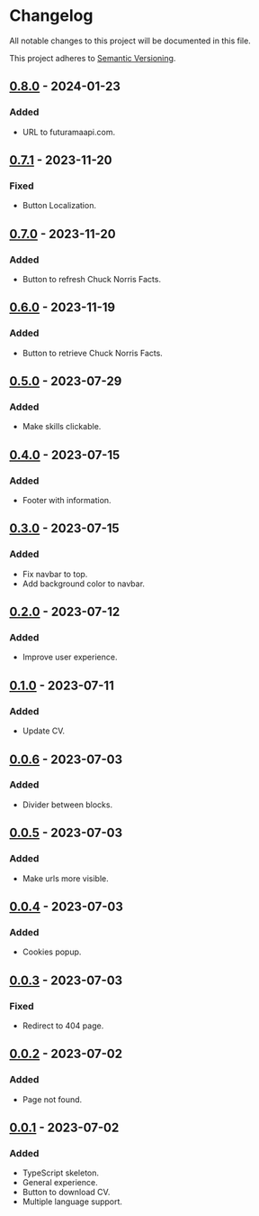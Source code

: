 # Changelog

All notable changes to this project will be documented in this file.

This project adheres to [Semantic Versioning](https://semver.org/spec/v2.0.0.html).

[0.8.0]: https://github.com/AivGitHub/koldakov/releases/tag/v0.8.0
[0.7.1]: https://github.com/AivGitHub/koldakov/releases/tag/v0.7.1
[0.7.0]: https://github.com/AivGitHub/koldakov/releases/tag/v0.7.0
[0.6.0]: https://github.com/AivGitHub/koldakov/releases/tag/v0.6.0
[0.5.0]: https://github.com/AivGitHub/koldakov/releases/tag/v0.5.0
[0.4.0]: https://github.com/AivGitHub/koldakov/releases/tag/v0.4.0
[0.3.0]: https://github.com/AivGitHub/koldakov/releases/tag/v0.3.0
[0.2.0]: https://github.com/AivGitHub/koldakov/releases/tag/v0.2.0
[0.1.0]: https://github.com/AivGitHub/koldakov/releases/tag/v0.1.0
[0.0.6]: https://github.com/AivGitHub/koldakov/releases/tag/v0.0.6
[0.0.5]: https://github.com/AivGitHub/koldakov/releases/tag/v0.0.5
[0.0.4]: https://github.com/AivGitHub/koldakov/releases/tag/v0.0.4
[0.0.3]: https://github.com/AivGitHub/koldakov/releases/tag/v0.0.3
[0.0.2]: https://github.com/AivGitHub/koldakov/releases/tag/v0.0.2
[0.0.1]: https://github.com/AivGitHub/koldakov/releases/tag/v0.0.1

## [0.8.0] - 2024-01-23

### Added

- URL to futuramaapi.com.

## [0.7.1] - 2023-11-20

### Fixed

- Button Localization.

## [0.7.0] - 2023-11-20

### Added

- Button to refresh Chuck Norris Facts.

## [0.6.0] - 2023-11-19

### Added

- Button to retrieve Chuck Norris Facts.

## [0.5.0] - 2023-07-29

### Added

- Make skills clickable.

## [0.4.0] - 2023-07-15

### Added

- Footer with information.

## [0.3.0] - 2023-07-15

### Added

- Fix navbar to top.
- Add background color to navbar.

## [0.2.0] - 2023-07-12

### Added

- Improve user experience.

## [0.1.0] - 2023-07-11

### Added

- Update CV.

## [0.0.6] - 2023-07-03

### Added

- Divider between blocks.

## [0.0.5] - 2023-07-03

### Added

- Make urls more visible.

## [0.0.4] - 2023-07-03

### Added

- Cookies popup.

## [0.0.3] - 2023-07-03

### Fixed

- Redirect to 404 page.

## [0.0.2] - 2023-07-02

### Added

- Page not found.

## [0.0.1] - 2023-07-02

### Added

- TypeScript skeleton.
- General experience.
- Button to download CV.
- Multiple language support.
